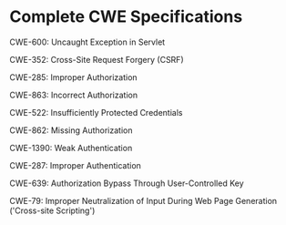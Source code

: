 

# Complete CWE Specifications

CWE-600: Uncaught Exception in Servlet 

CWE-352: Cross-Site Request Forgery (CSRF)

CWE-285: Improper Authorization

CWE-863: Incorrect Authorization

CWE-522: Insufficiently Protected Credentials

CWE-862: Missing Authorization

CWE-1390: Weak Authentication

CWE-287: Improper Authentication

CWE-639: Authorization Bypass Through User-Controlled Key

CWE-79: Improper Neutralization of Input During Web Page Generation ('Cross-site Scripting')